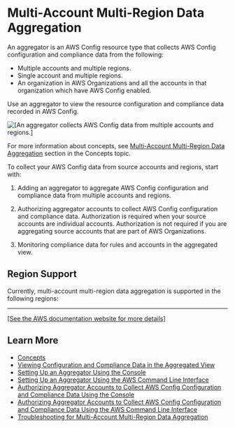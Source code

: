 # Multi\-Account Multi\-Region Data Aggregation<a name="aggregate-data"></a>

An aggregator is an AWS Config resource type that collects AWS Config configuration and compliance data from the following:
+ Multiple accounts and multiple regions\.
+ Single account and multiple regions\.
+ An organization in AWS Organizations and all the accounts in that organization which have AWS Config enabled\.

Use an aggregator to view the resource configuration and compliance data recorded in AWS Config\.

![\[An aggregator collects AWS Config data from multiple accounts and regions.\]](http://docs.aws.amazon.com/config/latest/developerguide/images/Aggregate_Data_Landing_Page_Diagram.png)

For more information about concepts, see [Multi\-Account Multi\-Region Data Aggregation](config-concepts.md#multi-account-multi-region-data-aggregation) section in the Concepts topic\.

To collect your AWS Config data from source accounts and regions, start with:

1. Adding an aggregator to aggregate AWS Config configuration and compliance data from multiple accounts and regions\.

1. Authorizing aggregator accounts to collect AWS Config configuration and compliance data\. Authorization is required when your source accounts are individual accounts\. Authorization is not required if you are aggregating source accounts that are part of AWS Organizations\.

1. Monitoring compliance data for rules and accounts in the aggregated view\.

## Region Support<a name="aggregation-regions"></a>

Currently, multi\-account multi\-region data aggregation is supported in the following regions:


****  
[\[See the AWS documentation website for more details\]](http://docs.aws.amazon.com/config/latest/developerguide/aggregate-data.html)

## Learn More<a name="learn-more-aggregator-landing-page"></a>
+ [Concepts](config-concepts.md)
+ [Viewing Configuration and Compliance Data in the Aggregated View](viewing-the-aggregate-dashboard.md)
+ [Setting Up an Aggregator Using the Console](setup-aggregator-console.md)
+ [Setting Up an Aggregator Using the AWS Command Line Interface](set-up-aggregator-cli.md)
+ [Authorizing Aggregator Accounts to Collect AWS Config Configuration and Compliance Data Using the Console](authorize-aggregator-account-console.md)
+ [Authorizing Aggregator Accounts to Collect AWS Config Configuration and Compliance Data Using the AWS Command Line Interface](authorize-aggregator-account-cli.md)
+ [Troubleshooting for Multi\-Account Multi\-Region Data Aggregation](aggregate-data-troubleshooting.md)
